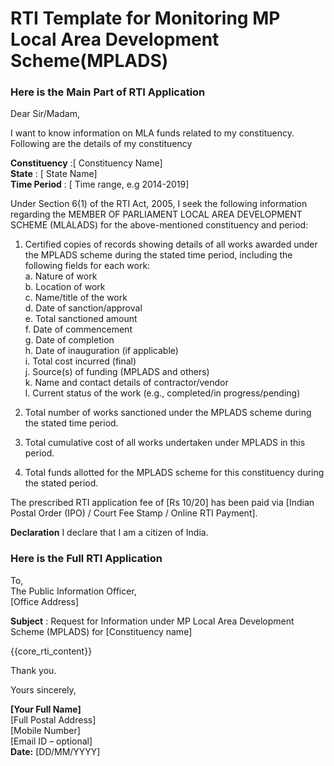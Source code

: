 # RTI Template for Monitoring MP Local Area Development Scheme(MPLADS)

<!-- START Main Part of RTI Application -->
### Here is the Main Part of RTI Application

Dear Sir/Madam,

I want to know information on MLA funds related to my constituency. Following are the details of my constituency

**Constituency** :\[ Constituency Name\]  
**State** : \[ State Name\]  
**Time Period** : \[ Time range, e.g 2014-2019\]

Under Section 6(1) of the RTI Act, 2005, I seek the following information regarding the MEMBER OF PARLIAMENT LOCAL AREA DEVELOPMENT SCHEME (MLALADS) for the above-mentioned constituency and period:

1. Certified copies of records showing details of all works awarded under the MPLADS scheme during the stated time period, including the following fields for each work:  
    a. Nature of work  
    b. Location of work  
    c. Name/title of the work  
    d. Date of sanction/approval  
    e. Total sanctioned amount  
    f. Date of commencement  
    g. Date of completion  
    h. Date of inauguration (if applicable)  
    i. Total cost incurred (final)  
    j. Source(s) of funding (MPLADS and others)  
    k. Name and contact details of contractor/vendor  
    l. Current status of the work (e.g., completed/in progress/pending)

2. Total number of works sanctioned under the MPLADS scheme during the stated time period.

3. Total cumulative cost of all works undertaken under MPLADS in this period.

4. Total funds allotted for the MPLADS scheme for this constituency during the stated period.

The prescribed RTI application fee of \[Rs 10/20\] has been paid via \[Indian Postal Order (IPO) / Court Fee Stamp / Online RTI Payment\].  
 

**Declaration** I declare that I am a citizen of India.

<!-- END OF Main Part of RTI Application -->

### Here is the Full RTI Application

To,  
The Public Information Officer,  
[Office Address]

**Subject** : Request for Information under MP Local Area Development Scheme (MPLADS) for \[Constituency name\]

{{core_rti_content}}

Thank you.

Yours sincerely,

**\[Your Full Name\]**  
[Full Postal Address]  
[Mobile Number]  
[Email ID – optional]  
**Date:** \[DD/MM/YYYY\]  
